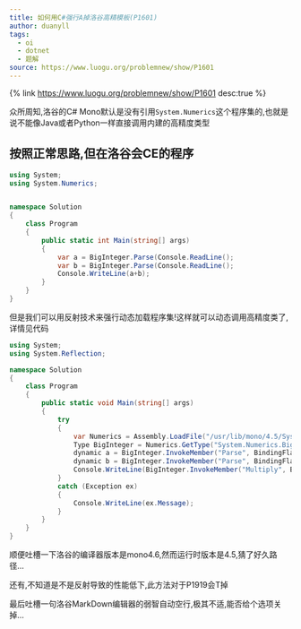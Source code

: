 ```yaml
---
title: 如何用C#强行A掉洛谷高精模板(P1601)
author: duanyll
tags:
  - oi
  - dotnet
  - 题解
source: https://www.luogu.org/problemnew/show/P1601
---
```


{% link https://www.luogu.org/problemnew/show/P1601 desc:true %}

众所周知,洛谷的C# Mono默认是没有引用`System.Numerics`这个程序集的,也就是说不能像Java或者Python一样直接调用内建的高精度类型

<!-- more -->

## 按照正常思路,但在洛谷会CE的程序

```csharp
using System;
using System.Numerics;


namespace Solution
{
    class Program
    {
        public static int Main(string[] args)
        {
            var a = BigInteger.Parse(Console.ReadLine();
            var b = BigInteger.Parse(Console.ReadLine();
            Console.WriteLine(a+b);
        }
    }
}
```

但是我们可以用反射技术来强行动态加载程序集!这样就可以动态调用高精度类了,详情见代码

```csharp
using System;
using System.Reflection;

namespace Solution
{
    class Program
    {
        public static void Main(string[] args)
        {
            try
            {
                var Numerics = Assembly.LoadFile("/usr/lib/mono/4.5/System.Numerics.dll");
                Type BigInteger = Numerics.GetType("System.Numerics.BigInteger");
                dynamic a = BigInteger.InvokeMember("Parse", BindingFlags.Static | BindingFlags.InvokeMethod | BindingFlags.Public, null, null, new object[] { Console.ReadLine() });
                dynamic b = BigInteger.InvokeMember("Parse", BindingFlags.Static | BindingFlags.InvokeMethod | BindingFlags.Public, null, null, new object[] { Console.ReadLine() });
                Console.WriteLine(BigInteger.InvokeMember("Multiply", BindingFlags.Static | BindingFlags.InvokeMethod | BindingFlags.Public, null, null, new object[] { a, b }).ToString());
            }
            catch (Exception ex)
            {
                Console.WriteLine(ex.Message);
            }
        }
    }
}
```

顺便吐槽一下洛谷的编译器版本是mono4.6,然而运行时版本是4.5,猜了好久路径...

还有,不知道是不是反射导致的性能低下,此方法对于P1919会T掉

最后吐槽一句洛谷MarkDown编辑器的弱智自动空行,极其不适,能否给个选项关掉...
